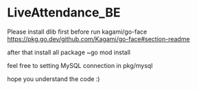 # LiveAttendance_BE

Please install dlib first before run kagami/go-face
https://pkg.go.dev/github.com/Kagami/go-face#section-readme

after that install all package ~go mod install

feel free to setting MySQL connection in pkg/mysql

hope you understand the code :)
